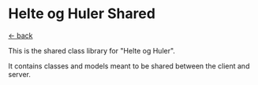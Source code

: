# Helte og Huler Shared

[<- back](../readme.md)

This is the shared class library for "Helte og Huler".

It contains classes and models meant to be shared between the client and server.
